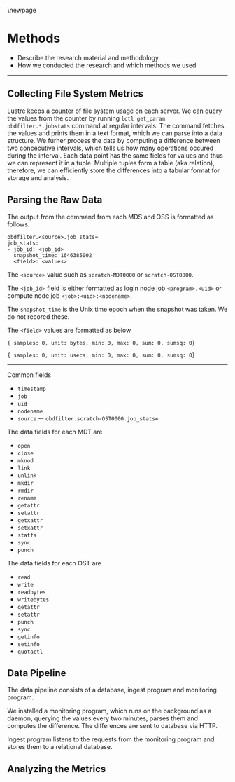 \newpage

# Methods
- Describe the research material and methodology
- How we conducted the research and which methods we used

---

## Collecting File System Metrics
Lustre keeps a counter of file system usage on each server.
We can query the values from the counter by running `lctl get_param obdfilter.*.jobstats` command at regular intervals.
The command fetches the values and prints them in a text format, which we can parse into a data structure.
We furher process the data by computing a difference between two concecutive intervals, which tells us how many operations occured during the interval.
Each data point has the same fields for values and thus we can represent it in a tuple.
Multiple tuples form a table (aka relation), therefore, we can efficiently store the differences into a tabular format for storage and analysis.


## Parsing the Raw Data
The output from the command from each MDS and OSS is formatted as follows.

```
obdfilter.<source>.job_stats=
job_stats:
- job_id: <job_id>
  snapshot_time: 1646385002
  <field>: <values>
```

The `<source>` value such as `scratch-MDT0000` or `scratch-OST0000`.

The `<job_id>` field is either formatted as login node job `<program>.<uid>` or compute node job `<job>:<uid>:<nodename>`.

The `snapshot_time` is the Unix time epoch when the snapshot was taken. We do not recored these.

The `<field>` values are formatted as below

```
{ samples: 0, unit: bytes, min: 0, max: 0, sum: 0, sumsq: 0}
```

```
{ samples: 0, unit: usecs, min: 0, max: 0, sum: 0, sumsq: 0}
```

---

Common fields

- `timestamp`
- `job`
- `uid`
- `nodename`
- `source` -- `obdfilter.scratch-OST0000.job_stats=`

The data fields for each MDT are

- `open`
- `close`
- `mknod`
- `link`
- `unlink`
- `mkdir`
- `rmdir`
- `rename`
- `getattr`
- `setattr`
- `getxattr`
- `setxattr`
- `statfs`
- `sync`
- `punch`

The data fields for each OST are

- `read`
- `write`
- `readbytes`
- `writebytes`
- `getattr`
- `setattr`
- `punch`
- `sync`
- `getinfo`
- `setinfo`
- `quotactl`


## Data Pipeline
The data pipeline consists of a database, ingest program and monitoring program.

We installed a monitoring program, which runs on the background as a daemon, querying the values every two minutes, parses them and computes the difference.
The differences are sent to database via HTTP.

Ingest program listens to the requests from the monitoring program and stores them to a relational database.


## Analyzing the Metrics

